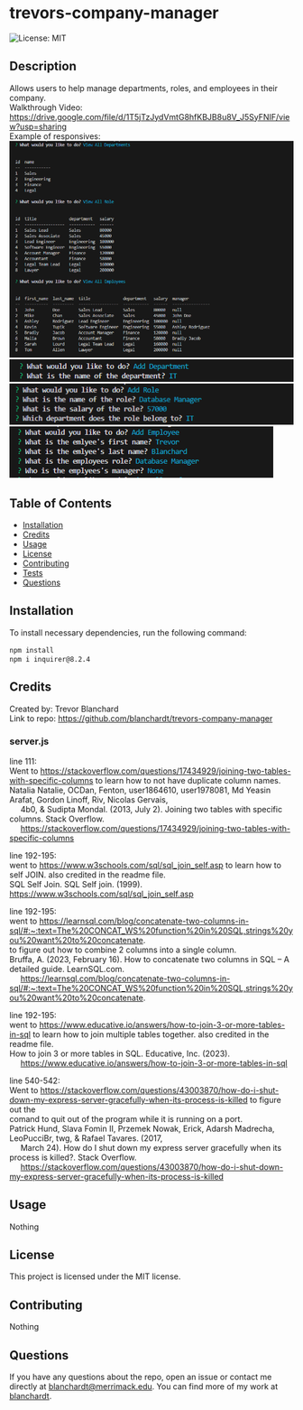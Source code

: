 # trevors-company-manager  
![License: MIT](https://img.shields.io/badge/License-MIT-blue.svg)  

## Description  
Allows users to help manage departments, roles, and employees in their company.  
Walkthrough Video:  
https://drive.google.com/file/d/1T5jTzJydVmtG8hfKBJB8u8V_J5SyFNIF/view?usp=sharing  
Example of responsives:  
![view the departments, roles, and employees.](./assets/images/viewing-tables.png)  
![answer responses for adding a department.](./assets/images/add-department.png)  
![answer responses for adding a role.](./assets/images/add-role.png)  
![answer responses for adding an employee.](./assets/images/add-employee.png)  

## Table of Contents  
* [Installation](#installation)  
* [Credits](#credits)  
* [Usage](#usage)  
* [License](#license)  
* [Contributing](#contributing)  
* [Tests](#tests)  
* [Questions](#questions)

## Installation  
To install necessary dependencies, run the following command:  

```  
npm install  
npm i inquirer@8.2.4  
```  

## Credits  
Created by: Trevor Blanchard  
Link to repo: https://github.com/blanchardt/trevors-company-manager  

### server.js  

line 111:  
Went to https://stackoverflow.com/questions/17434929/joining-two-tables-with-specific-columns to learn how to not have duplicate column names.  
Natalia Natalie, OCDan, Fenton, user1864610, user1978081, Md Yeasin Arafat, Gordon Linoff, Riv, Nicolas Gervais,  
&nbsp;&nbsp;&nbsp;&nbsp;&nbsp;4b0, &amp; Sudipta Mondal. (2013, July 2). Joining two tables with specific columns. Stack Overflow.   
&nbsp;&nbsp;&nbsp;&nbsp;&nbsp;https://stackoverflow.com/questions/17434929/joining-two-tables-with-specific-columns    

line 192-195:  
went to https://www.w3schools.com/sql/sql_join_self.asp to learn how to self JOIN.  also credited in the readme file.  
SQL Self Join. SQL Self join. (1999). https://www.w3schools.com/sql/sql_join_self.asp   

line 192-195:  
went to https://learnsql.com/blog/concatenate-two-columns-in-sql/#:~:text=The%20CONCAT_WS%20function%20in%20SQL,strings%20you%20want%20to%20concatenate.   
to figure out how to combine 2 columns into a single column.   
Bruffa, A. (2023, February 16). How to concatenate two columns in SQL – A detailed guide. LearnSQL.com.   
&nbsp;&nbsp;&nbsp;&nbsp;&nbsp;https://learnsql.com/blog/concatenate-two-columns-in-sql/#:~:text=The%20CONCAT_WS%20function%20in%20SQL,strings%20you%20want%20to%20concatenate.    

line 192-195:  
went to https://www.educative.io/answers/how-to-join-3-or-more-tables-in-sql to learn how to join multiple tables together.  also credited in the readme file.   
How to join 3 or more tables in SQL. Educative, Inc. (2023).  
&nbsp;&nbsp;&nbsp;&nbsp;&nbsp;https://www.educative.io/answers/how-to-join-3-or-more-tables-in-sql   

line 540-542:  
Went to https://stackoverflow.com/questions/43003870/how-do-i-shut-down-my-express-server-gracefully-when-its-process-is-killed to figure out the   
comand to quit out of the program while it is running on a port.   
Patrick Hund, Slava Fomin II, Przemek Nowak, Erick, Adarsh Madrecha, LeoPucciBr, twg, &amp; Rafael Tavares. (2017,  
&nbsp;&nbsp;&nbsp;&nbsp;&nbsp;March 24). How do I shut down my express server gracefully when its process is killed?. Stack Overflow.  
&nbsp;&nbsp;&nbsp;&nbsp;&nbsp;https://stackoverflow.com/questions/43003870/how-do-i-shut-down-my-express-server-gracefully-when-its-process-is-killed  

## Usage  
Nothing  

## License  
This project is licensed under the MIT license.  

## Contributing  
Nothing  

## Questions  
If you have any questions about the repo, open an issue or contact me directly at blanchardt@merrimack.edu.  You can find more of my work at [blanchardt](https://github.com/blanchardt/).  